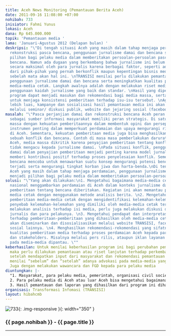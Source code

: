 ```yaml
---
title: Aceh News Monitoring (Pemantauan Berita Aceh)
date: 2011-09-16 11:08:00 +07:00
nohibah: 733
inisiator: Fahmi Yunus
lokasi: Aceh
dana: Rp 645.000.000
topik: 'Pemantauan media '
lama: 'Januari-Agustus 2012 (Delapan bulan) '
deskripsi: "\"Di tengah situasi Aceh yang masih dalam tahap menjaga perdamaian dan
  rekonstruksi pasca bencana, penggunaan jurnalisme damai dan bencana seharusnya menjadi
  pilihan bagi pelaku media dalam memberitakan persoalan-persoalan pasca-konflik dan
  bencana. Namun ada dugaan yang berkembang bahwa jurnalisme ini belum dimanfaatkan
  secara maksimal oleh para jurnalis karena berbagai faktor, seperti adanya tekanan
  dari pihak-pihak yang pernah berkonflik maupun kepentingan bisnis media yang menganggap
  sebelah mata akan hal ini. \nTRANSISI menilai perlu dilakukan pemantauan untuk mendorong
  penggunaan jurnalisme damai dan bencana serta meningkatkan kualitas pemberitaan
  media-media cetak. Langkah awalnya adalah dengan melakukan riset media dalam konteks
  penggunaan kaidah jurnalisme yang baik dan standar. \nHasil yang diperoleh dari
  program dapat menjadi masukan dan rekomendasi bagi media massa, serta menjadi bahan
  untuk menjaga konsistensi pemberitaan terhadap isu-isu tersebut. \nAgar berdampak
  lebih luas, kampanye dan sosialisasi hasil pemantauan media ini akan disosialisasikan
  melalui seminar/ diskusi publik, website dan jejaring sosial (facebook, twitter)\""
masalah: "\"Pasca perjanjian damai dan rekonstruksi bencana Aceh peran media massa
  sebagai sumber informasi masyarakat memiliki peran strategis. Di satu sisi, media
  massa dengan kekuatan pemberitaannya dalam membentuk opini dan persepsi publik merupakan
  instrumen penting dalam memperkuat perdamaian dan upaya mengurangi risiko bencana
  di Aceh. Sementara, kekuatan pemberitaan media juga bisa menghasilkan dan/atau memperparah
  sebuah konflik dan bencana. Contoh di masa masa pemberlakukan darurat militer di
  Aceh, media massa dikritik karena penyajian pemberitaan tentang konflik Aceh yang
  tidak mengacu kepada jurnalisme damai. \nPada situasi konflik, penggunaan jurnalisme
  damai dalam penyajian pemberitaan menjadi penting karena model jurnalisme ini mampu
  memberi kontribusi positif terhadap proses penyelesaian konflik. Sementara jurnalisme
  bencana mencoba untuk menawarkan suatu konsep mengurangi potensi bencana yang akan
  terjadi serta mengurangi tingkat korban jiwa dan harta-benda.\nDi tengah situasi
  Aceh yang masih dalam tahap menjaga perdamaian, penggunaan jurnalisme damai seharusnya
  menjadi pilihan bagi pelaku media dalam memberitakan persoalan-persoalan pascakonflik.\""
solusi: "\"Yang akan dilakukan:\n1. Mengetahui bagaimana media-media cetak lokal dan
  nasional menggambarkan perdamaian di Aceh dalam konteks jurnalisme damai serta bagaimana
  pemberitaan tentang bencana diberitakan. Kegiatan ini akan memantau pemberitaan
  media cetak dengan menggunakan metode analisis berita. \n2. Mengetahui kualitas
  pemberitaan media-media cetak dengan mengidentifikasi kelemahan-kelemahan dan faktor-faktor
  penyebab kelemahan-kelemahan yang dimiliki oleh media-media cetak tersebut. Selain
  melakukan analisis terhadap isi media, perlu juga melakukan diskusi dengan para
  jurnalis dan para pelakunya. \n3. Mengetahui pendapat dan interpretasi masyarakat
  terhadap pemberitaan-pemberitaan yang dihasilkan oleh media-media cetak. Hasil riset
  akan diseminarkan dan disosialisasikan melalui website TRANSISI, facebook dan jejaring
  sosial lainnya. \n4. Menghasilkan rekomendasi-rekomendasi yang sifatnya dapat meningkatkan
  kualitas pemberitaan media terhadap proses perdamaian Aceh kepada para pelaku media
  dan stakeholders. Misalnya melalui pers rilis, ataupun iklan layanan masyarakat
  pada media-media dipantau. \""
keberhasilan: Untuk menilai keberhasilan program ini bagi perubahan pemberitaan media,
  maka perlu dilakukan pemantauan atau riset lanjutan terhadap perkembangan pemberitaan
  setelah mendapatkan input dari masyarakat dan rekomendasi pemantauan ini. Jadi dengan
  menilai “sebelum” dan “setelah” adanya advokasi pada media-media yang dipantau.
  Juga dengan melakukan wawancara dan FGD kepada para pelaku media
diuntungkan: |-
  "1. Masyarakat, para pelaku media, pemerintah, organisasi civil society, swasta di Aceh karena mengetahui kualitas, kelemahan-kelemahan media tersebut serta penyebab kelemahan-kelemahan tersebut.
  2. Para pelaku media di Aceh atau luar Aceh bisa mengetahui bagaimana pendapat dan interpretasi masyarakat mengenai pemberitaan isu-isu pemberitaan yang dihasilkan dari media-media tersebut.
  3. Hasil pemantauan dan laporan yang dihasilkan dari program ini diharapkan bisa menjadi alat kontrol bagi media-media cetak yang saat ini memberitakan isu-isu pasca-konflik dan bencana Aceh. "
organisasi: Transformasi Infomasi (TRANSISI)
layout: hibahcmb
---
```


![733](/static/img/hibahcmb/733.png){: .img-responsive }{: width="350" }

### {{ page.nohibah }} - {{ page.title }}

---
